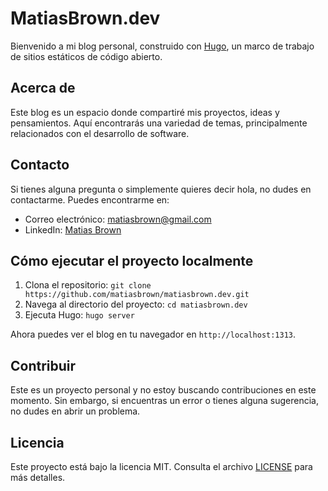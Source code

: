 # MatiasBrown.dev

Bienvenido a mi blog personal, construido con [Hugo](https://gohugo.io/), un marco de trabajo de sitios estáticos de código abierto.

## Acerca de

Este blog es un espacio donde compartiré mis proyectos, ideas y pensamientos. Aquí encontrarás una variedad de temas, principalmente relacionados con el desarrollo de software.

## Contacto

Si tienes alguna pregunta o simplemente quieres decir hola, no dudes en contactarme. Puedes encontrarme en:

- Correo electrónico: [matiasbrown@gmail.com](mailto:matiasbrown@gmail.com)
- LinkedIn: [Matias Brown](https://www.linkedin.com/in/matiasbrown)

## Cómo ejecutar el proyecto localmente

1. Clona el repositorio: `git clone https://github.com/matiasbrown/matiasbrown.dev.git`
2. Navega al directorio del proyecto: `cd matiasbrown.dev`
3. Ejecuta Hugo: `hugo server`

Ahora puedes ver el blog en tu navegador en `http://localhost:1313`.

## Contribuir

Este es un proyecto personal y no estoy buscando contribuciones en este momento. Sin embargo, si encuentras un error o tienes alguna sugerencia, no dudes en abrir un problema.

## Licencia

Este proyecto está bajo la licencia MIT. Consulta el archivo [LICENSE](LICENSE.md) para más detalles.